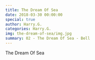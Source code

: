 ```yaml
---
title: The Dream Of Sea
date: 2018-03-30 00:00:00
special: true
author: Harry.G.
categories: Harry.G.
img: the-dream-of-sea/img.jpg
summary: 02 - The Dream Of Sea - Bell
---
```


The Dream Of Sea
